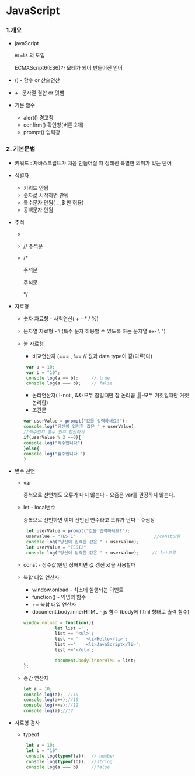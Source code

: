 # JavaScript

### 1.개요

- javaScript

  `Html5` 의 도입

  ECMAScript6(ES6)가 모테가 되어 만들어진 언어

- () - 함수 or 산술연산

- +- 문자열 결합 or 덧쌤

- 기본 함수 

  - alert() 경고창
  - confirm() 확인창(버튼 2개)
  - prompt() 입력창 

### 2. 기본문법

- 키워드 : 자바스크립트가 처음 만들어질 때 정해진 특별한 의미가 있는 단어

- 식별자
  - 키워드 안됨
  - 숫자로 시작하면 안됨 
  - 특수문자 안됨( _ ,$ 만 허용)
  - 공백문자 안됨 
  
- 주석
  - <!-- 주석문 -->
  
  - // 주석문 
  
  - /*
  
    주석문
  
    주석문
  
    */
  
- 자료형

  - 숫자 자료형 - 사칙연산( + - * / %)

  - 문자열 자료형 - \ (특수 문자 허용할 수 있도록 하는 문자열 ex- \ ")

  - 불 자료형   

    - 비교연산자 (=== , !== // 값과 data type이 같(다르)다)

    ```javascript
     var a = 10;
     var b = "10";
     console.log(a == b);     // true
     console.log(a === b);    // false
    ```

    - 논리연산자( !-not ,  &&-모두 참일때만 참 논리곱 ,||-모두 거짓일때만 거짓논리합)
    - 조건문  

    ```javascript
    var userValue = prompt("값을 입력하세요!");
    console.log("당신이 입력한 값은 " + userValue);
    //짝수인지 홀수 인지 판단하기 
    if(userValue % 2 ==0){
    console.log("짝수입니다")
    }else{
    console.log("홀수입니다.")
    }
    ```

- 변수 선언

  - var

    중복으로 선언해도 오류가 나지 않는다 - 요즘은 var를 권장하지 않는다.

  - let - local변수 

    중복으로 선언하면 이미 선언된 변수라고 오류가 난다 - ㅇ권장 

    ```javascript
     let userValue = prompt("값을 입력하세요!");
     userValue = "TEST1"                              //const오류
     console.log("당신이 입력한 값은 " + userValue);
     let userValue = "TEST2"                           
     console.log("당신이 입력한 값은 " + userValue);     // let오류 
    ```

  - const - 상수값(한번 정해지면 겂 갱신 x)을 사용할때 

  - 복합 대입 연산자 

    - window.onload - 최초에 실행되는 이벤트 
    - function() - 익명의 함수 
    - += 복합 대입 연산자
    - document.body.innerHTML - js 함수 (body에 html 형태로 출력 함수)

    ```javascript
    window.onload = function(){
                let list ='';
                list += '<ul>';
                list += '   <li>Hello</li>';
                list +='    <li>JavaScript</li>';
                list +='</ul>';
    
    			document.body.innerHTML = list;
    };   
    ```

  - 증감 연산자

    ```javascript
    let a = 10;
    console.log(a);  //10
    console.log(a++);//10
    console.log(++a);//12
    console.log(a);//12
    ```

- 자료형 검사

  - typeof

    ```javascript
     let a = 10;
     let b = "10"
     console.log(typeof(a));  // number
     console.log(typeof(b));  //string
     console.log(a === b)     //false
    ```

    

